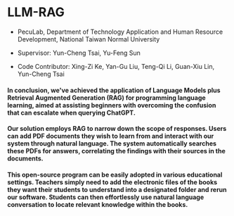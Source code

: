 # LLM-RAG
 
- PecuLab, Department of Technology Application and Human Resource Development, National Taiwan Normal University

- Supervisor: Yun-Cheng Tsai, Yu-Feng Sun

- Code Contributor: Xing-Zi Ke, Yan-Gu Liu, Teng-Qi Li, Guan-Xiu Lin, Yun-Cheng Tsai

#### In conclusion, we've achieved the application of Language Models plus Retrieval Augmented Generation (RAG) for programming language learning, aimed at assisting beginners with overcoming the confusion that can escalate when querying ChatGPT.

#### Our solution employs RAG to narrow down the scope of responses. Users can add PDF documents they wish to learn from and interact with our system through natural language. The system automatically searches these PDFs for answers, correlating the findings with their sources in the documents.

#### This open-source program can be easily adopted in various educational settings. Teachers simply need to add the electronic files of the books they want their students to understand into a designated folder and rerun our software. Students can then effortlessly use natural language conversation to locate relevant knowledge within the books.